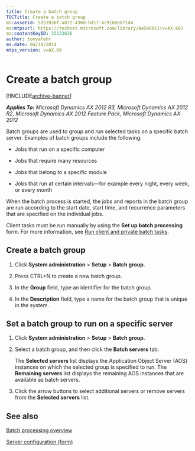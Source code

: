 ```yaml
---
title: Create a batch group
TOCTitle: Create a batch group
ms:assetid: 5153936f-a872-430d-bd17-4c910de871d4
ms:mtpsurl: https://technet.microsoft.com/library/Aa548911(v=AX.60)
ms:contentKeyID: 35132636
author: tonyafehr
ms.date: 04/18/2014
mtps_version: v=AX.60
---
```


# Create a batch group 


[!INCLUDE[archive-banner](includes/archive-banner.md)]


_**Applies To:** Microsoft Dynamics AX 2012 R3, Microsoft Dynamics AX 2012 R2, Microsoft Dynamics AX 2012 Feature Pack, Microsoft Dynamics AX 2012_

Batch groups are used to group and run selected tasks on a specific batch server. Examples of batch groups include the following:

  - Jobs that run on a specific computer

  - Jobs that require many resources

  - Jobs that belong to a specific module

  - Jobs that run at certain intervals—for example every night, every week, or every month

When the batch process is started, the jobs and reports in the batch group are run according to the start date, start time, and recurrence parameters that are specified on the individual jobs.

Client tasks must be run manually by using the **Set up batch processing** form. For more information, see [Run client and private batch tasks](run-client-and-private-batch-tasks.md).

## Create a batch group

1.  Click **System administration** \> **Setup** \> **Batch group**.

2.  Press CTRL+N to create a new batch group.

3.  In the **Group** field, type an identifier for the batch group.

4.  In the **Description** field, type a name for the batch group that is unique in the system.

## Set a batch group to run on a specific server

1.  Click **System administration** \> **Setup** \> **Batch group**.

2.  Select a batch group, and then click the **Batch servers** tab.
    
    The **Selected servers** list displays the Application Object Server (AOS) instances on which the selected group is specified to run. The **Remaining servers** list displays the remaining AOS instances that are available as batch servers.

3.  Click the arrow buttons to select additional servers or remove servers from the **Selected servers** list.

## See also

[Batch processing overview](batch-processing-overview.md)

[Server configuration (form)](https://technet.microsoft.com/library/hh208825\(v=ax.60\))

  



